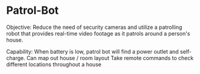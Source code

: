 # Patrol-Bot
Objective:
Reduce the need of security cameras and utilize a patrolling robot that provides real-time video footage as it patrols around a person's house.

Capability: 
When battery is low, patrol bot will find a power outlet and self-charge.
Can map out house / room layout
Take remote commands to check different locations throughout a house
